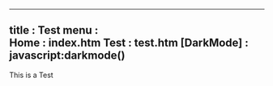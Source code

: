 -----------------------------------------------------------------------------
title   : Test
menu    :    
  Home            : index.htm
  Test            : test.htm
  [DarkMode]      : javascript:darkmode()
-----------------------------------------------------------------------------

This is a Test
